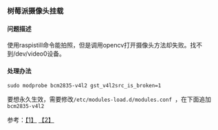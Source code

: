 ### 树莓派摄像头挂载

#### 问题描述
使用raspistill命令能拍照，但是调用opencv打开摄像头方法却失败。找不到/dev/video0设备。

#### 处理办法
`sudo modprobe bcm2835-v4l2 gst_v4l2src_is_broken=1`

要想永久生效，需要修改`/etc/modules-load.d/modules.conf `，在下面追加
`bcm2835-v4l2`

参考：[【1】](http://blog.csdn.net/machh/article/details/51385130) [【2】](http://stackoverflow.com/questions/25941171/how-to-get-gstreamer1-0-working-with-v4l2-raspicam-driver)